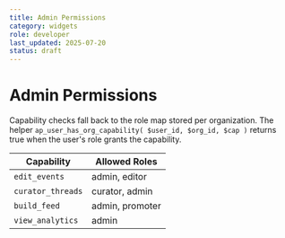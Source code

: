 ```yaml
---
title: Admin Permissions
category: widgets
role: developer
last_updated: 2025-07-20
status: draft
---
```


# Admin Permissions

Capability checks fall back to the role map stored per organization. The helper `ap_user_has_org_capability( $user_id, $org_id, $cap )` returns true when the user's role grants the capability.

| Capability | Allowed Roles |
|------------|---------------|
| `edit_events` | admin, editor |
| `curator_threads` | curator, admin |
| `build_feed` | admin, promoter |
| `view_analytics` | admin |
